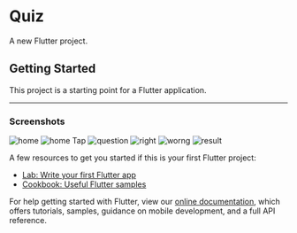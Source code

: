 # Quiz

A new Flutter project.

## Getting Started

This project is a starting point for a Flutter application.

---
### Screenshots
![home](https://github.com/shahbajjamil/Quiz-App/blob/master/flutter_01.png)
![home Tap](https://github.com/shahbajjamil/Quiz-App/blob/master/flutter_05.png)
![question](https://github.com/shahbajjamil/Quiz-App/blob/master/flutter_02.png)
![right](https://github.com/shahbajjamil/Quiz-App/blob/master/flutter_03.png)
![worng](https://github.com/shahbajjamil/Quiz-App/blob/master/flutter_04.png)
![result](https://github.com/shahbajjamil/Quiz-App/blob/master/flutter_06.png)



A few resources to get you started if this is your first Flutter project:

- [Lab: Write your first Flutter app](https://flutter.dev/docs/get-started/codelab)
- [Cookbook: Useful Flutter samples](https://flutter.dev/docs/cookbook)

For help getting started with Flutter, view our
[online documentation](https://flutter.dev/docs), which offers tutorials,
samples, guidance on mobile development, and a full API reference.
